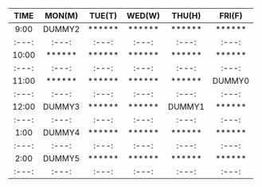 |  TIME | MON(M) | TUE(T) | WED(W) | THU(H) | FRI(F) |
| :---: | :---: | :---: | :---: | :---: | :---: |
|  9:00 | DUMMY2 | ****** | ****** | ****** | ****** | 
| :---: | :---: | :---: | :---: | :---: | :---: |
| 10:00 | ****** | ****** | ****** | ****** | ****** | 
| :---: | :---: | :---: | :---: | :---: | :---: |
| 11:00 | ****** | ****** | ****** | ****** | DUMMY0 | 
| :---: | :---: | :---: | :---: | :---: | :---: |
| 12:00 | DUMMY3 | ****** | ****** | DUMMY1 | ****** | 
| :---: | :---: | :---: | :---: | :---: | :---: |
|  1:00 | DUMMY4 | ****** | ****** | ****** | ****** | 
| :---: | :---: | :---: | :---: | :---: | :---: |
|  2:00 | DUMMY5 | ****** | ****** | ****** | ****** | 
| :---: | :---: | :---: | :---: | :---: | :---: |
